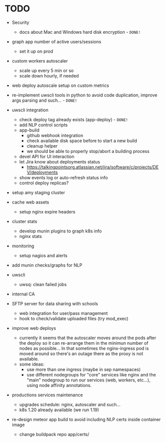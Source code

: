 # TODO

* Security
    * docs about Mac and Windows hard disk encryption - `DONE!`

* graph app number of active users/sessions
    * set it up on prod

* custom workers autoscaler
    * scale up every 5 min or so
    * scale down hourly, if needed

* web deploy autoscale setup on custom metrics

* re-implement uwscli tools in python to avoid code duplication, improve args parsing and such... - `DONE!`

* uwscli integration
    * check deploy tag already exists (app-deploy) - `DONE!`
    * add NLP control scripts
    * app-build
        * github webhook integration
        * check available disk space before to start a new build
        * cleanup helper
        * we should be able to properly stop/abort a building process
    * devel API for UI interaction
    * let Jira know about deployments status
        * https://talkingpointsorg.atlassian.net/jira/software/c/projects/DEV/deployments
    * show events log or auto-refresh status info
    * control deploy replicas?

* setup amy staging cluster

* cache web assets
    * setup nginx expire headers

* cluster stats
    * develop munin plugins to graph k8s info
    * nginx stats

* monitoring
    * setup nagios and alerts

* add munin checks/graphs for NLP

* uwscli
    * uwsq: clean failed jobs

* internal CA

* SFTP server for data sharing with schools
    * web integration for user/pass management
    * hook to check/validate uploaded files (try mod_exec)

* improve web deploys
    * currently it seems that the autoscaler moves around the pods after the deploy so it can re-arrange them in the minimun number of nodes as possible... In that sometimes the nginx-ingress pod is moved around so there's an outage there as the proxy is not available.
    * some ideas:
        * use more than one ingress (maybe in sep namespaces)
        * use different nodegroups for "core" services like nginx and the "main" nodegroup to run our services (web, workers, etc...), using node affinity annotations.

* productions services maintenance
    * upgrades schedule: nginx, autoscaler and such...
    * k8s 1.20 already available (we run 1.19)

* re-design meteor app build to avoid including NLP certs inside container image
    * change buildpack repo app/certs/

